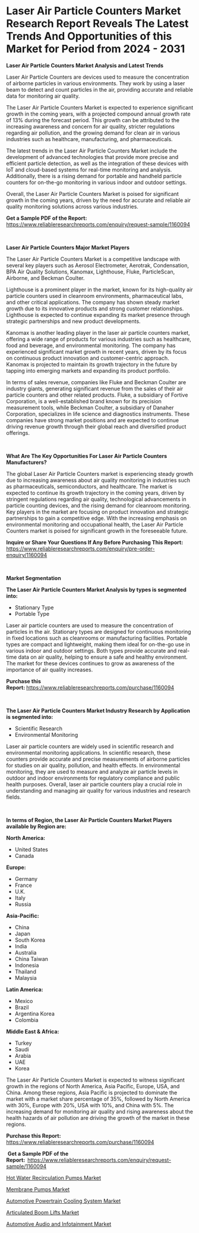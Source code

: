 <p><h1>Laser Air Particle Counters Market Research Report Reveals The Latest Trends And Opportunities of this Market for Period from 2024 - 2031</h1></p><p><strong>Laser Air Particle Counters Market Analysis and Latest Trends</strong></p>
<p><p>Laser Air Particle Counters are devices used to measure the concentration of airborne particles in various environments. They work by using a laser beam to detect and count particles in the air, providing accurate and reliable data for monitoring air quality.</p><p>The Laser Air Particle Counters Market is expected to experience significant growth in the coming years, with a projected compound annual growth rate of 13% during the forecast period. This growth can be attributed to the increasing awareness and concern for air quality, stricter regulations regarding air pollution, and the growing demand for clean air in various industries such as healthcare, manufacturing, and pharmaceuticals.</p><p>The latest trends in the Laser Air Particle Counters Market include the development of advanced technologies that provide more precise and efficient particle detection, as well as the integration of these devices with IoT and cloud-based systems for real-time monitoring and analysis. Additionally, there is a rising demand for portable and handheld particle counters for on-the-go monitoring in various indoor and outdoor settings.</p><p>Overall, the Laser Air Particle Counters Market is poised for significant growth in the coming years, driven by the need for accurate and reliable air quality monitoring solutions across various industries.</p></p>
<p><strong>Get a Sample PDF of the Report:&nbsp;</strong> <a href="https://www.reliableresearchreports.com/enquiry/request-sample/1160094">https://www.reliableresearchreports.com/enquiry/request-sample/1160094</a></p>
<p>&nbsp;</p>
<p><strong>Laser Air Particle Counters Major Market Players</strong></p>
<p><p>The Laser Air Particle Counters Market is a competitive landscape with several key players such as Aerosol Electrometer, Aerotrak, Condensation, BPA Air Quality Solutions, Kanomax, Lighthouse, Fluke, ParticleScan, Airborne, and Beckman Coulter.</p><p>Lighthouse is a prominent player in the market, known for its high-quality air particle counters used in cleanroom environments, pharmaceutical labs, and other critical applications. The company has shown steady market growth due to its innovative products and strong customer relationships. Lighthouse is expected to continue expanding its market presence through strategic partnerships and new product developments.</p><p>Kanomax is another leading player in the laser air particle counters market, offering a wide range of products for various industries such as healthcare, food and beverage, and environmental monitoring. The company has experienced significant market growth in recent years, driven by its focus on continuous product innovation and customer-centric approach. Kanomax is projected to maintain its growth trajectory in the future by tapping into emerging markets and expanding its product portfolio.</p><p>In terms of sales revenue, companies like Fluke and Beckman Coulter are industry giants, generating significant revenue from the sales of their air particle counters and other related products. Fluke, a subsidiary of Fortive Corporation, is a well-established brand known for its precision measurement tools, while Beckman Coulter, a subsidiary of Danaher Corporation, specializes in life science and diagnostics instruments. These companies have strong market positions and are expected to continue driving revenue growth through their global reach and diversified product offerings.</p></p>
<p>&nbsp;</p>
<p><strong>What Are The Key Opportunities For Laser Air Particle Counters Manufacturers?</strong></p>
<p><p>The global Laser Air Particle Counters market is experiencing steady growth due to increasing awareness about air quality monitoring in industries such as pharmaceuticals, semiconductors, and healthcare. The market is expected to continue its growth trajectory in the coming years, driven by stringent regulations regarding air quality, technological advancements in particle counting devices, and the rising demand for cleanroom monitoring. Key players in the market are focusing on product innovation and strategic partnerships to gain a competitive edge. With the increasing emphasis on environmental monitoring and occupational health, the Laser Air Particle Counters market is poised for significant growth in the foreseeable future.</p></p>
<p><strong>Inquire or Share Your Questions If Any Before Purchasing This Report:</strong> <a href="https://www.reliableresearchreports.com/enquiry/pre-order-enquiry/1160094">https://www.reliableresearchreports.com/enquiry/pre-order-enquiry/1160094</a></p>
<p>&nbsp;</p>
<p><strong>Market Segmentation</strong></p>
<p><strong>The Laser Air Particle Counters Market Analysis by types is segmented into:</strong></p>
<p><ul><li>Stationary Type</li><li>Portable Type</li></ul></p>
<p><p>Laser air particle counters are used to measure the concentration of particles in the air. Stationary types are designed for continuous monitoring in fixed locations such as cleanrooms or manufacturing facilities. Portable types are compact and lightweight, making them ideal for on-the-go use in various indoor and outdoor settings. Both types provide accurate and real-time data on air quality, helping to ensure a safe and healthy environment. The market for these devices continues to grow as awareness of the importance of air quality increases.</p></p>
<p><strong>Purchase this Report:&nbsp;</strong><a href="https://www.reliableresearchreports.com/purchase/1160094">https://www.reliableresearchreports.com/purchase/1160094</a></p>
<p>&nbsp;</p>
<p><strong>The Laser Air Particle Counters Market Industry Research by Application is segmented into:</strong></p>
<p><ul><li>Scientific Research</li><li>Environmental Monitoring</li></ul></p>
<p><p>Laser air particle counters are widely used in scientific research and environmental monitoring applications. In scientific research, these counters provide accurate and precise measurements of airborne particles for studies on air quality, pollution, and health effects. In environmental monitoring, they are used to measure and analyze air particle levels in outdoor and indoor environments for regulatory compliance and public health purposes. Overall, laser air particle counters play a crucial role in understanding and managing air quality for various industries and research fields.</p></p>
<p>&nbsp;</p>
<p><strong>In terms of Region, the Laser Air Particle Counters Market Players available by Region are:</strong></p>
<p>
    <p> <strong> North America: </strong>
        <ul>
            <li>United States</li>
            <li>Canada</li>
        </ul>
        </p> 
    <p> <strong> Europe: </strong>
        <ul>
            <li>Germany</li>
            <li>France</li>
            <li>U.K.</li>
            <li>Italy</li>
            <li>Russia</li>
        </ul>
        </p> 
    <p> <strong> Asia-Pacific: </strong>
        <ul>
            <li>China</li>
            <li>Japan</li>
            <li>South Korea</li>
            <li>India</li>
            <li>Australia</li>
            <li>China Taiwan</li>
            <li>Indonesia</li>
            <li>Thailand</li>
            <li>Malaysia</li>
        </ul>
        </p> 
    <p> <strong> Latin America: </strong>
        <ul>
            <li>Mexico</li>
            <li>Brazil</li>
            <li>Argentina Korea</li>
            <li>Colombia</li>
        </ul>
        </p> 
    <p> <strong> Middle East & Africa: </strong>
        <ul>
            <li>Turkey</li>
            <li>Saudi</li>
            <li>Arabia</li>
            <li>UAE</li>
            <li>Korea</li>
        </ul>
    </p>
    </p>
<p><p>The Laser Air Particle Counters Market is expected to witness significant growth in the regions of North America, Asia Pacific, Europe, USA, and China. Among these regions, Asia Pacific is projected to dominate the market with a market share percentage of 35%, followed by North America with 30%, Europe with 20%, USA with 10%, and China with 5%. The increasing demand for monitoring air quality and rising awareness about the health hazards of air pollution are driving the growth of the market in these regions.</p></p>
<p><strong>Purchase this Report: </strong><a href="https://www.reliableresearchreports.com/purchase/1160094">https://www.reliableresearchreports.com/purchase/1160094</a></p>
<p>&nbsp;<strong>Get a Sample PDF of the Report:&nbsp;&nbsp;</strong><a href="https://www.reliableresearchreports.com/enquiry/request-sample/1160094">https://www.reliableresearchreports.com/enquiry/request-sample/1160094</a></p>
<p><strong></strong></p>
<p><p><a href="https://medium.com/@macielind886/hot-water-recirculation-pumps-market-size-and-market-trends-complete-industry-overview-2024-to-ce0bc0725b41">Hot Water Recirculation Pumps Market</a></p><p><a href="https://medium.com/@macielind886/membrane-pumps-market-share-evolution-and-market-growth-trends-2024-2031-f170c51bd316">Membrane Pumps Market</a></p><p><a href="https://issuu.com/reportprime-2/docs/automotive-powertrain-cooling-system-market-size-2">Automotive Powertrain Cooling System Market</a></p><p><a href="https://medium.com/@timothywilliamson1992/articulated-boom-lifts-nbsp-market-focuses-on-market-share-size-and-projected-forecast-till-2031-a24b7240ae1c">Articulated Boom Lifts Market</a></p><p><a href="https://issuu.com/reportprime-2/docs/automotive-audio-and-infotainment-market-size-2030">Automotive Audio and Infotainment Market</a></p></p>